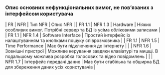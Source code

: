 ### Опис основних нефункціональних вимог, не пов’язаних з інтерфейсом користувача

| FR | NFR | Тип NFR | Опис NFR |
| FR 1.1 | NFR 1.3 | Hardware | Ніяких особливих вимог. Потрібні сервер та БД із усіма обліковими записами |
| FR 1.1 | NFR 1.4 | Software Interface | Простий інтерфейс із налаштуванням та кнопками пошуку співрозмовника |
| FR 1.1 | NFR 1.5 | Time Performance | Має бути підключення до інтернету |
| | NFR 1.6 | Зовнішні пристрої | Можливе керування завдяки клавіатурі та мишці. В подальшому можлива розробка голосових та відео повідомлень |
| | NFR 1.7 | Інтерфейс передачі даних | Має бути стабільна та обширна БД для збереження даних усіх користувачів |

